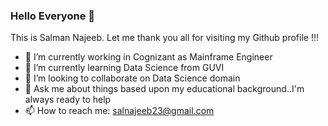 ### Hello Everyone 👋

This is Salman Najeeb. Let me thank you all for visiting my Github profile !!!

- 🔭 I’m currently working in Cognizant as Mainframe Engineer
- 🌱 I’m currently learning Data Science from GUVI
- 👯 I’m looking to collaborate on Data Science domain
- 💬 Ask me about things based upon my educational background..I'm always ready to help
- 📫 How to reach me: salnajeeb23@gmail.com











